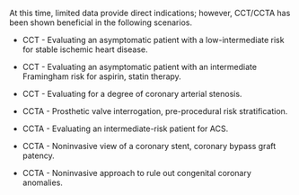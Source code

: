 At this time, limited data provide direct indications; however, CCT/CCTA has been shown beneficial in the following scenarios.

- CCT - Evaluating an asymptomatic patient with a low-intermediate risk for stable ischemic heart disease.

- CCT - Evaluating an asymptomatic patient with an intermediate Framingham risk for aspirin, statin therapy.

- CCT - Evaluating for a degree of coronary arterial stenosis.

- CCTA - Prosthetic valve interrogation, pre-procedural risk stratification.

- CCTA - Evaluating an intermediate-risk patient for ACS.

- CCTA - Noninvasive view of a coronary stent, coronary bypass graft patency.

- CCTA - Noninvasive approach to rule out congenital coronary anomalies.